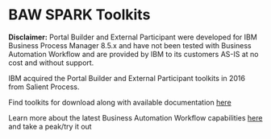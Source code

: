 # BAW SPARK Toolkits
**Disclaimer:** Portal Builder and External Participant were developed for IBM Business Process Manager 8.5.x and have not been tested with Business Automation Workflow and are provided by IBM to its customers AS-IS at no cost and without support.

IBM acquired the Portal Builder and External Participant toolkits in 2016 from Salient Process.

Find toolkits for download along with available documentation [here](https://github.com/icp4a/spark-toolkits)

Learn more about the latest Business Automation Workflow capabilities [here](https://www.ibm.com/products/business-automation-workflow) and take a peak/try it out
